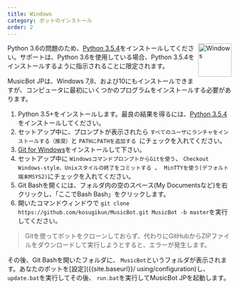 ```yaml
---
title: Windows
category: ボットのインストール
order: 2
---
```


<img class="doc-img" src="{{ site.baseurl }}/images/windows.png" alt="Windows" style="width: 75px; float: right;"/>

Python 3.6の問題のため、[Python 3.5.4](https://www.python.org/ftp/python/3.5.4/python-3.5.4.exe)をインストールしてください。サポートは、Python 3.6を使用している場合、Python 3.5.4をインストールするように指示されることに限定されます。

MusicBot JPは、Windows 7,8、および10にもインストールできますが、コンピュータに最初にいくつかのプログラムをインストールする必要があります。

1. Python 3.5+をインストールします。最良の結果を得るには、[Python 3.5.4](https://www.python.org/ftp/python/3.5.4/python-3.5.4.exe)をインストールしてください。
2. セットアップ中に、プロンプトが表示されたら `すべてのユーザにランチャをインストールする（推奨）`と `PATHにPATHを追加する `にチェックを入れてください。
3. [Git for Windows](http://gitforwindows.org/)をインストールして下さい。
4. セットアップ中に `WindowsコマンドプロンプトからGitを使う`、 `Checkout Windows-style、Unixスタイルの終了をコミットする `、` MinTTYを使う(デフォルト端末MSYS2)`にチェックを入れてください。
5. Git Bashを開くには、フォルダ内の空のスペース(My Documentsなど)を右クリックし、「ここでBash Bash」をクリックします。
6. 開いたコマンドウィンドウで `git clone https://github.com/kosugikun/MusicBot.git MusicBot -b master`を実行してください。

> Gitを使ってボットをクローンしておらず、代わりにGitHubからZIPファイルをダウンロードして実行しようとすると、エラーが発生します。

その後、Git Bashを開いたフォルダに、 `MusicBot`というフォルダが表示されます。あなたのボットを[設定]({{site.baseurl}}/ using/configuration)し、` update.bat`を実行してその後、 `run.bat`を実行してMusicBot JPを起動します。

